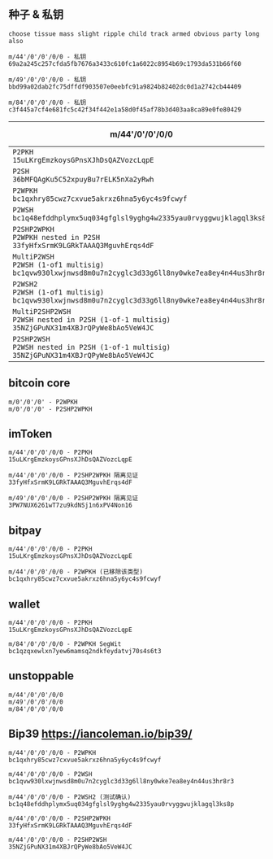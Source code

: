 
## 种子 & 私钥  
```
choose tissue mass slight ripple child track armed obvious party long also

m/44'/0'/0'/0/0 - 私钥  
69a2a245c257cfda5fb7676a3433c610fc1a6022c8954b69c1793da531b66f60

m/49'/0'/0'/0/0 - 私钥  
bbd99a02dab2fc75dffdf903507e0eebfc91a9824b82402dc0d1a2742cb44409

m/84'/0'/0'/0/0 - 私钥  
c3f445a7cf4e681fc5c42f34f442e1a58d0f45af78b3d403aa8ca89e0fe80429
```


| m/44'/0'/0'/0/0 | [iancoleman](https://iancoleman.io/bip39) | imToken | bitcoin core | bitpay | unstoppable | wallet |
| ------ | ------ | ------ | ------ | ------ | ------ | ------ | 
| `P2PKH` <br> `15uLKrgEmzkoysGPnsXJhDsQAZVozcLqpE` | ✔️ | ✔️ | | ✔️ | ✔️ | ✔️ | 
| `P2SH` <br> `36bMFQAgKu5C52xpuyBu7rELK5nXa2yRwh` | | | | | | | 
| `P2WPKH` <br> `bc1qxhry85cwz7cxvue5akrxz6hna5y6yc4s9fcwyf` | ✔️ | | ✔️ | ✔️ [N]| ✔️ | ✔️ | 
| `P2WSH` <br> `bc1q48efddhplymx5uq034gfglsl9yghg4w2335yau0rvyggwujklagql3ks8p` | | | | | | | 
| `P2SHP2WPKH` <br> `P2WPKH nested in P2SH` <br> `33fyHfxSrmK9LGRkTAAAQ3MguvhErqs4dF` | ✔️ | ✔️ | ✔️ | | ✔️ | | 
| `MultiP2WSH` <br> `P2WSH (1-of1 multisig)` <br> `bc1qvw930lxwjnwsd8m0u7n2cyglc3d33g6ll8ny0wke7ea8ey4n44us3hr8r3` | ✔️ | | | | | |
| `P2WSH2` <br> `P2WSH (1-of1 multisig)` <br> `bc1qvw930lxwjnwsd8m0u7n2cyglc3d33g6ll8ny0wke7ea8ey4n44us3hr8r3` | ✔️ | | | | | |
| `MultiP2SHP2WSH` <br> `P2WSH nested in P2SH (1-of-1 multisig)`<br> `35NZjGPuNX31m4XBJrQPyWe8bAo5VeW4JC` | ✔️ | | | | | |
| `P2SHP2WSH` <br> `P2WSH nested in P2SH (1-of-1 multisig)`<br> `35NZjGPuNX31m4XBJrQPyWe8bAo5VeW4JC` | ✔️ | | | | | |

## bitcoin core
```
m/0'/0'/0' - P2WPKH
m/0'/0'/0' - P2SHP2WPKH
```


## imToken
```
m/44'/0'/0'/0/0 - P2PKH  
15uLKrgEmzkoysGPnsXJhDsQAZVozcLqpE

m/44'/0'/0'/0/0 - P2SHP2WPKH 隔离见证  
33fyHfxSrmK9LGRkTAAAQ3MguvhErqs4dF

m/49'/0'/0'/0/0 - P2SHP2WPKH 隔离见证  
3PW7NUX6261wT7zu9kdNSj1n6xPV4Non16
```


## bitpay
```
m/44'/0'/0'/0/0 - P2PKH  
15uLKrgEmzkoysGPnsXJhDsQAZVozcLqpE

m/44'/0'/0'/0/0 - P2WPKH (已移除该类型)  
bc1qxhry85cwz7cxvue5akrxz6hna5y6yc4s9fcwyf
```


## wallet
```
m/44'/0'/0'/0/0 - P2PKH  
15uLKrgEmzkoysGPnsXJhDsQAZVozcLqpE

m/84'/0'/0'/0/0 - P2WPKH SegWit
bc1qzqxewlxn7yew6mamsq2ndkfeydatvj70s4s6t3
```

## unstoppable
```
m/44'/0'/0'/0/0
m/49'/0'/0'/0/0 
m/84'/0'/0'/0/0 
```


## Bip39 https://iancoleman.io/bip39/
```
m/44'/0'/0'/0/0 - P2WPKH  
bc1qxhry85cwz7cxvue5akrxz6hna5y6yc4s9fcwyf

m/44'/0'/0'/0/0 - P2WSH  
bc1qvw930lxwjnwsd8m0u7n2cyglc3d33g6ll8ny0wke7ea8ey4n44us3hr8r3

m/44'/0'/0'/0/0 - P2WSH2 (测试确认)  
bc1q48efddhplymx5uq034gfglsl9yghg4w2335yau0rvyggwujklagql3ks8p

m/44'/0'/0'/0/0 - P2SHP2WPKH  
33fyHfxSrmK9LGRkTAAAQ3MguvhErqs4dF

m/44'/0'/0'/0/0 - P2SHP2WSH  
35NZjGPuNX31m4XBJrQPyWe8bAo5VeW4JC
```
